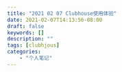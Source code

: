 ```yaml
---
title: "2021 02 07 Clubhouse使用体验"
date: 2021-02-07T14:13:56-08:00
draft: false
keywords: []
description: ""
tags: [clubhjous]
categories: 
    - "个人笔记"
---
```






